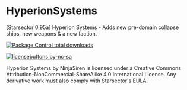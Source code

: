 # HyperionSystems
[Starsector 0.95a] Hyperion Systems - Adds new pre-domain collapse ships, new weapons & a new faction.

[![Package Control total downloads](https://img.shields.io/packagecontrol/dt/SwitchDictionary.svg)](https://github.com/NinjaSiren/HyperionSystems)

[![licensebuttons by-nc-sa](https://licensebuttons.net/l/by-nc-sa/3.0/88x31.png)](https://creativecommons.org/licenses/by-nc-sa/4.0)

Hyperion Systems by NinjaSiren is licensed under a Creative Commons Attribution-NonCommercial-ShareAlike 4.0 International License.
Any derivative work must also comply with Starsector's EULA.
